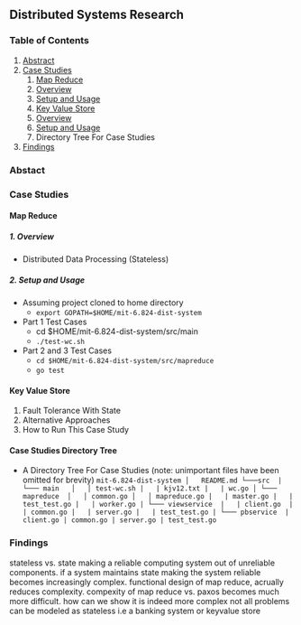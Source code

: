 ## Distributed Systems Research 

### Table of Contents 
1. [Abstract](#abstract)
2. [Case Studies](#case-studies)
    1. [Map Reduce](#map-reduce)
      1. [Overview](#overview)
      2. [Setup and Usage](#setup-and-usage)
    2. [Key Value Store](#key-value-store)
      1. [Overview](#overview)
      2. [Setup and Usage](#setup-and-usage)
    3. Directory Tree For Case Studies 
3. [Findings](#findings)

### Abstact

### Case Studies

  #### Map Reduce 
  ##### 1. Overview 
   - Distributed Data Processing (Stateless)
  ##### 2. Setup and Usage 
   - Assuming project cloned to home directory 
        -  ``` export GOPATH=$HOME/mit-6.824-dist-system ```
   - Part 1 Test Cases 
        - cd $HOME/mit-6.824-dist-system/src/main 
        - ``` ./test-wc.sh ```   
   - Part 2 and 3 Test Cases 
     - ``` cd $HOME/mit-6.824-dist-system/src/mapreduce ```
     - ``` go test ```
     
  #### Key Value Store 
  1. Fault Tolerance With State 
  2. Alternative Approaches 
  3. How to Run This Case Study 
  
  #### Case Studies Directory Tree
   - A Directory Tree For Case Studies (note: unimportant files have been omitted for brevity)
    ```
    mit-6.824-dist-system
    │   README.md
    └───src 
    |   └─── main  
    │   │ test-wc.sh
    |   | kjv12.txt
    |   | wc.go
    │
    └─── mapreduce 
    │   │ common.go
    │   │ mapreduce.go
    |   | master.go
    |   | test_test.go
    |   | worker.go
    |
    └─── viewservice 
    |   | client.go 
    |   | common.go
    |   | server.go
    |   | test_test.go
    |
    └─── pbservice 
         | client.go
         | common.go
         | server.go
         | test_test.go     
    ```
    
### Findings

stateless vs. state 
making a reliable computing system out of unreliable components.
if a system maintains state making the system reliable becomes increasingly complex. 
functional design of map reduce, acrually reduces complexity.
compexity of map reduce vs. paxos becomes much more difficult.
how can we show it is indeed more complex
not all problems can be modeled as stateless
i.e a banking system or keyvalue store 



